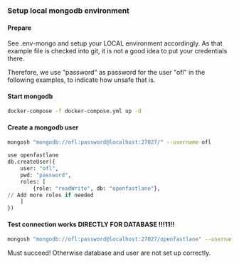 ### Setup local mongodb environment


#### Prepare 

See .env-mongo and setup your LOCAL environment accordingly.
As that example file is checked into git, it is not a good idea to put your credentials there.

Therefore, we use "password" as password for the user "ofl" in the following examples,
to indicate how unsafe that is.

#### Start mongodb

```bash
docker-compose -f docker-compose.yml up -d
```

#### Create a mongodb user

```bash
mongosh "mongodb://ofl:password@localhost:27027/" --username ofl
```
```python
use openfastlane
db.createUser({
    user: "ofl",
    pwd: "password",
    roles: [
        {role: "readWrite", db: "openfastlane"},
// Add more roles if needed
    ]
})
```

#### Test connection works DIRECTLY FOR DATABASE !!!11!!

```bash
mongosh "mongodb://ofl:password@localhost:27027/openfastlane" --username ofl
```

Must succeed! Otherwise database and user are not set up correctly.